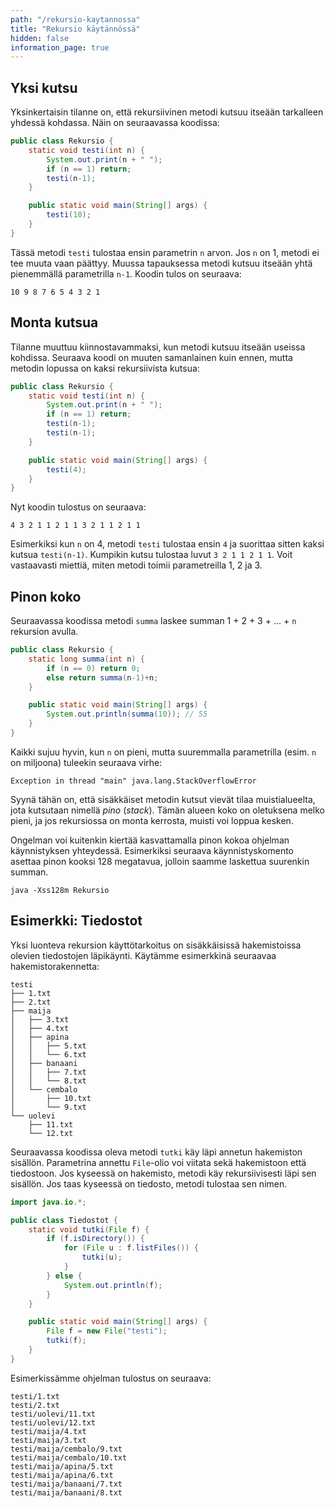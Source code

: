 ```yaml
---
path: "/rekursio-kaytannossa"
title: "Rekursio käytännössä"
hidden: false
information_page: true
---
```


## Yksi kutsu

Yksinkertaisin tilanne on, että rekursiivinen metodi kutsuu
itseään tarkalleen yhdessä kohdassa.
Näin on seuraavassa koodissa:

```java
public class Rekursio {
    static void testi(int n) {
        System.out.print(n + " ");
        if (n == 1) return;
        testi(n-1);
    }

    public static void main(String[] args) {
        testi(10);
    }
}
```

Tässä metodi `testi` tulostaa ensin parametrin `n` arvon.
Jos `n` on 1, metodi ei tee muuta vaan päättyy.
Muussa tapauksessa metodi kutsuu itseään yhtä pienemmällä
parametrilla `n-1`. Koodin tulos on seuraava:

```x
10 9 8 7 6 5 4 3 2 1
```

## Monta kutsua

Tilanne muuttuu kiinnostavammaksi,
kun metodi kutsuu itseään useissa kohdissa.
Seuraava koodi on muuten samanlainen kuin ennen,
mutta metodin lopussa on kaksi rekursiivista kutsua:

```java
public class Rekursio {
    static void testi(int n) {
        System.out.print(n + " ");
        if (n == 1) return;
        testi(n-1);
        testi(n-1);
    }

    public static void main(String[] args) {
        testi(4);
    }
}
```

Nyt koodin tulostus on seuraava:

```x
4 3 2 1 1 2 1 1 3 2 1 1 2 1 1
```

Esimerkiksi kun `n` on 4, metodi `testi` tulostaa ensin `4`
ja suorittaa sitten kaksi kutsua `testi(n-1)`.
Kumpikin kutsu tulostaa luvut `3 2 1 1 2 1 1`.
Voit vastaavasti miettiä, miten metodi toimii
parametreilla 1, 2 ja 3.

## Pinon koko

Seuraavassa koodissa metodi `summa` laskee summan
1 + 2 + 3 + ... + `n` rekursion avulla.

```java
public class Rekursio {
    static long summa(int n) {
        if (n == 0) return 0;
        else return summa(n-1)+n;
    }

    public static void main(String[] args) {
        System.out.println(summa(10)); // 55
    }
}
```

Kaikki sujuu hyvin, kun `n` on pieni, mutta suuremmalla
parametrilla (esim. `n` on miljoona) tuleekin seuraava virhe:

```x
Exception in thread "main" java.lang.StackOverflowError
```

Syynä tähän on, että sisäkkäiset metodin kutsut vievät tilaa
muistialueelta, jota kutsutaan nimellä _pino_ (_stack_).
Tämän alueen koko on oletuksena melko pieni,
ja jos rekursiossa on monta kerrosta, muisti voi loppua kesken.

Ongelman voi kuitenkin kiertää kasvattamalla pinon kokoa
ohjelman käynnistyksen yhteydessä.
Esimerkiksi seuraava käynnistyskomento asettaa pinon kooksi 128 megatavua,
jolloin saamme laskettua suurenkin summan.


```x
java -Xss128m Rekursio
```

## Esimerkki: Tiedostot

Yksi luonteva rekursion käyttötarkoitus on
sisäkkäisissä hakemistoissa olevien tiedostojen läpikäynti.
Käytämme esimerkkinä seuraavaa hakemistorakennetta:

```x
testi
├── 1.txt
├── 2.txt
├── maija
│   ├── 3.txt
│   ├── 4.txt
│   ├── apina
│   │   ├── 5.txt
│   │   └── 6.txt
│   ├── banaani
│   │   ├── 7.txt
│   │   └── 8.txt
│   └── cembalo
│       ├── 10.txt
│       └── 9.txt
└── uolevi
    ├── 11.txt
    └── 12.txt       
```

Seuraavassa koodissa oleva metodi `tutki`
käy läpi annetun hakemiston sisällön.
Parametrina annettu `File`-olio voi viitata
sekä hakemistoon että tiedostoon.
Jos kyseessä on hakemisto,
metodi käy rekursiivisesti läpi sen sisällön.
Jos taas kyseessä on tiedosto,
metodi tulostaa sen nimen.

```java
import java.io.*;

public class Tiedostot {
    static void tutki(File f) {
        if (f.isDirectory()) {
            for (File u : f.listFiles()) {
                tutki(u);
            }
        } else {
            System.out.println(f);
        }
    }

    public static void main(String[] args) {
        File f = new File("testi");
        tutki(f);
    }
}
```

Esimerkissämme ohjelman tulostus on seuraava:

```x
testi/1.txt
testi/2.txt
testi/uolevi/11.txt
testi/uolevi/12.txt
testi/maija/4.txt
testi/maija/3.txt
testi/maija/cembalo/9.txt
testi/maija/cembalo/10.txt
testi/maija/apina/5.txt
testi/maija/apina/6.txt
testi/maija/banaani/7.txt
testi/maija/banaani/8.txt
```
